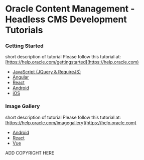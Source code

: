 # Oracle Content Management - Headless CMS Development Tutorials

### Getting Started
short description of tutorial
Please follow this tutorial at: [https://help.oracle.com/gettingstarted](https://help.oracle.com)

- [JavaScript (JQuery & RequireJS)](https://github.com/oracle)
- [Angular](https://github.com/oracle)
- [React](https://github.com/oracle)
- [Android](https://github.com/oracle)
- [iOS](https://github.com/oracle)

### Image Gallery
short description of tutorial
Please follow this tutorial at: [https://help.oracle.com/imagegallery](https://help.oracle.com)

- [Android](https://github.com/oracle)
- [React](https://github.com/oracle)
- [Vue](https://github.com/oracle)

ADD COPYRIGHT HERE